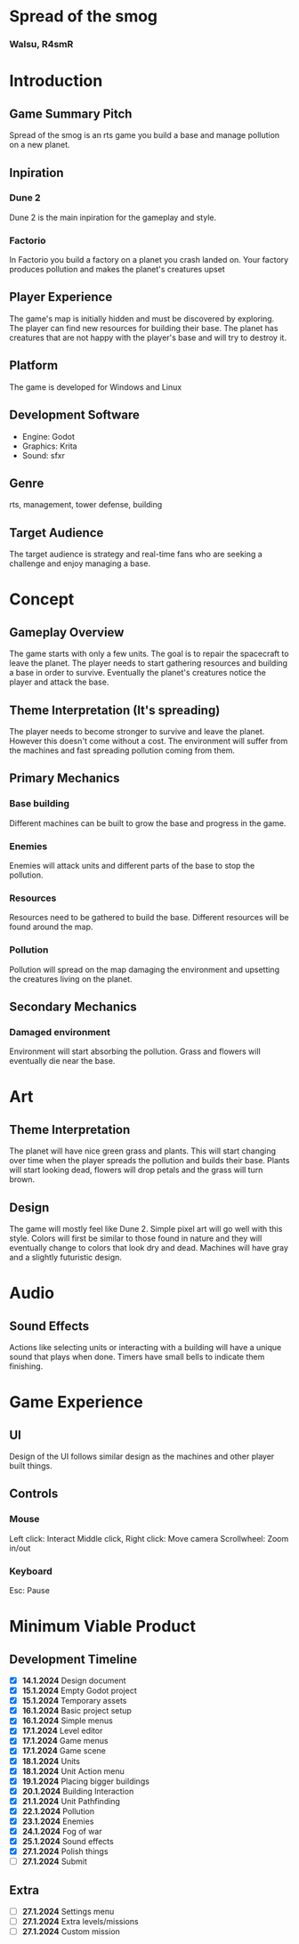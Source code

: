 # Spread of the smog

### Walsu, R4smR

# Introduction

## Game Summary Pitch

Spread of the smog is an rts game you build a base and manage pollution 
on a new planet.

## Inpiration

### Dune 2

Dune 2 is the main inpiration for the gameplay and style.

### Factorio

In Factorio you build a factory on a planet you crash landed on. Your
factory produces pollution and makes the planet's creatures upset

## Player Experience

The game's map is initially hidden and must be discovered by exploring.
The player can find new resources for building their base. The planet has
creatures that are not happy with the player's base and will try to destroy it.

## Platform

The game is developed for Windows and Linux

## Development Software

- Engine: Godot
- Graphics: Krita
- Sound: sfxr

## Genre

rts, management, tower defense, building

## Target Audience

The target audience is strategy and real-time fans who are seeking a challenge
and enjoy managing a base.

# Concept

## Gameplay Overview

The game starts with only a few units. The goal is to repair the spacecraft to 
leave the planet. The player needs to start gathering resources and building 
a base in order to survive. Eventually the planet's creatures notice the player 
and attack the base.

## Theme Interpretation (It's spreading)

The player needs to become stronger to survive and leave the planet. However 
this doesn't come without a cost. The environment will suffer from the
machines and fast spreading pollution coming from them.

## Primary Mechanics

### Base building

Different machines can be built to grow the base and progress in the game.

### Enemies

Enemies will attack units and different parts of the base to stop 
the pollution.

### Resources

Resources need to be gathered to build the base. Different resources will be
found around the map.

### Pollution

Pollution will spread on the map damaging the environment and upsetting
the creatures living on the planet.

## Secondary Mechanics

### Damaged environment

Environment will start absorbing the pollution. Grass and flowers will 
eventually die near the base.

# Art

## Theme Interpretation

The planet will have nice green grass and plants. This will start
changing over time when the player spreads the pollution and builds their base.
Plants will start looking dead, flowers will drop petals and the grass will turn
brown.

## Design

The game will mostly feel like Dune 2. Simple pixel art will go well with
this style. Colors will first be similar to those found in nature and they will
eventually change to colors that look dry and dead. Machines will have
gray and a slightly futuristic design.

# Audio

## Sound Effects

Actions like selecting units or interacting with a building will have
a unique sound that plays when done. Timers have small bells to indicate
them finishing.

# Game Experience

## UI

Design of the UI follows similar design as the machines and
other player built things.

## Controls

### Mouse

Left click: Interact
Middle click, Right click: Move camera
Scrollwheel: Zoom in/out

### Keyboard

Esc: Pause

# Minimum Viable Product

## Development Timeline

- [x] **14.1.2024** Design document
- [x] **15.1.2024** Empty Godot project
- [x] **15.1.2024** Temporary assets
- [x] **16.1.2024** Basic project setup
- [x] **16.1.2024** Simple menus
- [x] **17.1.2024** Level editor
- [x] **17.1.2024** Game menus
- [x] **17.1.2024** Game scene
- [x] **18.1.2024** Units
- [x] **18.1.2024** Unit Action menu
- [x] **19.1.2024** Placing bigger buildings
- [x] **20.1.2024** Building Interaction
- [x] **21.1.2024** Unit Pathfinding
- [x] **22.1.2024** Pollution
- [x] **23.1.2024** Enemies
- [x] **24.1.2024** Fog of war
- [x] **25.1.2024** Sound effects
- [x] **27.1.2024** Polish things
- [ ] **27.1.2024** Submit

## Extra

- [ ] **27.1.2024** Settings menu
- [ ] **27.1.2024** Extra levels/missions
- [ ] **27.1.2024** Custom mission
